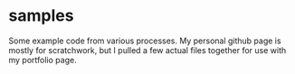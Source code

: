 # samples
Some example code from various processes. My personal github page is mostly for scratchwork, but I pulled a few actual files together for use with my portfolio page. 
